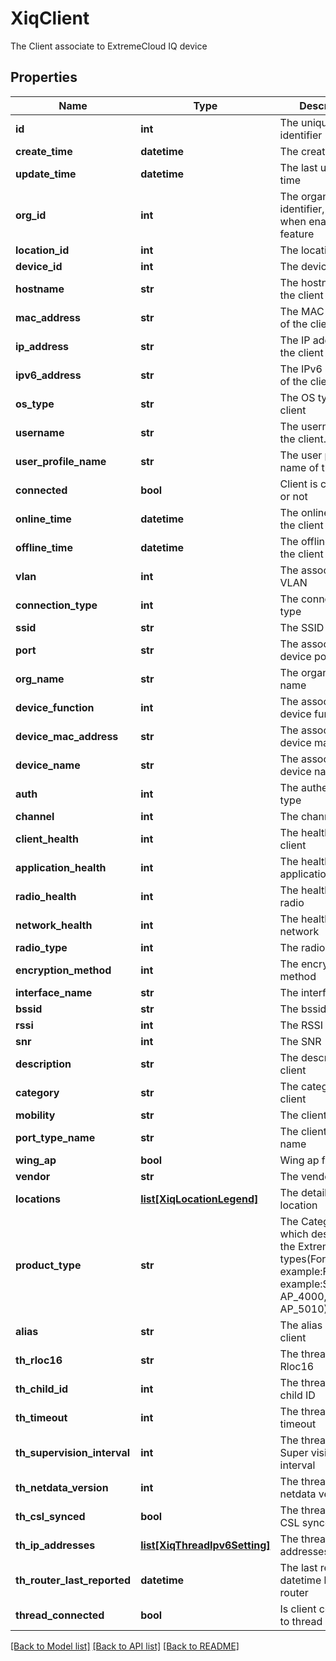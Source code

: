 # XiqClient

The Client associate to ExtremeCloud IQ device
## Properties
Name | Type | Description | Notes
------------ | ------------- | ------------- | -------------
**id** | **int** | The unique identifier | 
**create_time** | **datetime** | The create time | 
**update_time** | **datetime** | The last update time | 
**org_id** | **int** | The organization identifier, valid when enabling HIQ feature | [optional] 
**location_id** | **int** | The location ID | [optional] 
**device_id** | **int** | The device ID | [optional] 
**hostname** | **str** | The hostname of the client | [optional] 
**mac_address** | **str** | The MAC address of the client | [optional] 
**ip_address** | **str** | The IP address of the client | [optional] 
**ipv6_address** | **str** | The IPv6 address of the client | [optional] 
**os_type** | **str** | The OS type of the client | [optional] 
**username** | **str** | The username of the client. | [optional] 
**user_profile_name** | **str** | The user profile name of the client | [optional] 
**connected** | **bool** | Client is connected or not | [optional] 
**online_time** | **datetime** | The online time for the client | [optional] 
**offline_time** | **datetime** | The offline time for the client | [optional] 
**vlan** | **int** | The associate VLAN | [optional] 
**connection_type** | **int** | The connection type | [optional] 
**ssid** | **str** | The SSID | [optional] 
**port** | **str** | The associate device port | [optional] 
**org_name** | **str** | The organization name | [optional] 
**device_function** | **int** | The associated device function | [optional] 
**device_mac_address** | **str** | The associated device mac address | [optional] 
**device_name** | **str** | The associated device name | [optional] 
**auth** | **int** | The authentication type | [optional] 
**channel** | **int** | The channel value | [optional] 
**client_health** | **int** | The health score of client | [optional] 
**application_health** | **int** | The health score of application | [optional] 
**radio_health** | **int** | The health score of radio | [optional] 
**network_health** | **int** | The health score of network | [optional] 
**radio_type** | **int** | The radio type | [optional] 
**encryption_method** | **int** | The encryption method | [optional] 
**interface_name** | **str** | The interface name | [optional] 
**bssid** | **str** | The bssid | [optional] 
**rssi** | **int** | The RSSI | [optional] 
**snr** | **int** | The SNR | [optional] 
**description** | **str** | The description of client | [optional] 
**category** | **str** | The category of client | [optional] 
**mobility** | **str** | The client mobility | [optional] 
**port_type_name** | **str** | The client port type name | [optional] 
**wing_ap** | **bool** | Wing ap flag | [optional] 
**vendor** | **str** | The vendor of client | [optional] 
**locations** | [**list[XiqLocationLegend]**](XiqLocationLegend.md) | The detailed location | [optional] 
**product_type** | **str** | The Category which describes the Extreme device types(For example:For example:SR_2208P, AP_4000, AP_5010) | [optional] 
**alias** | **str** | The alias of the client | [optional] 
**th_rloc16** | **str** | The thread client Rloc16 | [optional] 
**th_child_id** | **int** | The thread client child ID | [optional] 
**th_timeout** | **int** | The thread client timeout | [optional] 
**th_supervision_interval** | **int** | The thread client Super vision interval | [optional] 
**th_netdata_version** | **int** | The thread client netdata version | [optional] 
**th_csl_synced** | **bool** | The thread client CSL synced | [optional] 
**th_ip_addresses** | [**list[XiqThreadIpv6Setting]**](XiqThreadIpv6Setting.md) | The thread client IP addresses | [optional] 
**th_router_last_reported** | **datetime** | The last reported datetime by thread router | [optional] 
**thread_connected** | **bool** | Is client connected to thread network | [optional] 

[[Back to Model list]](../README.md#documentation-for-models) [[Back to API list]](../README.md#documentation-for-api-endpoints) [[Back to README]](../README.md)


